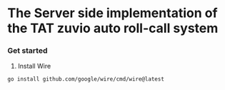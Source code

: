 # The Server side implementation of the TAT zuvio auto roll-call system

### Get started

1. Install Wire
```bash
go install github.com/google/wire/cmd/wire@latest
```

